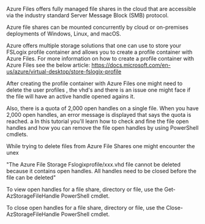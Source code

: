 Azure Files offers fully managed file shares in the cloud that are accessible via the industry standard Server Message Block (SMB) protocol.

Azure file shares can be mounted concurrently by cloud or on-premises deployments of Windows, Linux, and macOS.

Azure offers multiple storage solutions that one can use to store your FSLogix profile container and allows you to create a profile container with Azure Files. 
For more information on how to create a profile container with Azure Files see the below article:
https://docs.microsoft.com/en-us/azure/virtual-desktop/store-fslogix-profile

After creating the profile container with Azure Files one might need to delete the user profiles , the vhd's and there is an issue one might face if the file will have an active handle opened agains it.

Also, there is a quota of 2,000 open handles on a single file. When you have 2,000 open handles, an error message is displayed that says the quota is reached.
a
In this tutorial you'll learn how to check and fine the file open handles and how you can remove the file open handles by using PowerShell cmdlets.

While trying to delete files from Azure File Shares one might encounter the unex

"The Azure File Storage Fslogixprofile/xxx.vhd file cannot be deleted because it contains open handles. All handles need to be closed before the file can be deleted"

To view open handles for a file share, directory or file, use the Get-AzStorageFileHandle PowerShell cmdlet.

To close open handles for a file share, directory or file, use the Close-AzStorageFileHandle PowerShell cmdlet.
